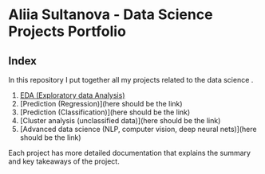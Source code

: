 # Aliia Sultanova - Data Science Projects Portfolio

## Index

In this repository I put together all my projects related to the data science .

1. [EDA (Exploratory data Analysis)](https://github.com/AlSult/Data_Projects/blob/main/EDA(Exploratory%20Data%20Analysis)/README.md)
2. [Prediction (Regression)](here should be the link)
3. [Prediction (Classification)](here should be the link)
4. [Cluster analysis (unclassified data)](here should be the link)
5. [Advanced data science (NLP, computer vision, deep neural nets)](here should be the link)

Each project has more detailed documentation that explains the summary and key takeaways of the project.
